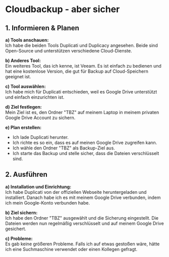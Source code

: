 # Cloudbackup - aber sicher

## 1. Informieren & Planen

**a) Tools anschauen:**  
Ich habe die beiden Tools Duplicati und Duplicacy angesehen. Beide sind Open-Source und unterstützen verschiedene Cloud-Dienste.

**b) Anderes Tool:**  
Ein weiteres Tool, das ich kenne, ist Veeam. Es ist einfach zu bedienen und hat eine kostenlose Version, die gut für Backup auf Cloud-Speichern geeignet ist.

**c) Tool auswählen:**  
Ich habe mich für Duplicati entschieden, weil es Google Drive unterstützt und einfach einzurichten ist.

**d) Ziel festlegen:**  
Mein Ziel ist es, den Ordner "TBZ" auf meinem Laptop in meinem privaten Google Drive Account zu sichern.

**e) Plan erstellen:**  
- Ich lade Duplicati herunter.  
- Ich richte es so ein, dass es auf meinen Google Drive zugreifen kann.  
- Ich wähle den Ordner "TBZ" als Backup-Ziel aus.  
- Ich starte das Backup und stelle sicher, dass die Dateien verschlüsselt sind.

## 2. Ausführen

**a) Installation und Einrichtung:**  
Ich habe Duplicati von der offiziellen Webseite heruntergeladen und installiert. Danach habe ich es mit meinem Google Drive verbunden, indem ich mein Google-Konto verbunden habe.

**b) Ziel sichern:**  
Ich habe den Ordner "TBZ" ausgewählt und die Sicherung eingestellt. Die Dateien werden nun regelmäßig verschlüsselt und auf meinem Google Drive gesichert.

**c) Probleme:**  
Es gab keine größeren Probleme. Falls ich auf etwas gestoßen wäre, hätte ich eine Suchmaschine verwendet oder einen Kollegen gefragt.
